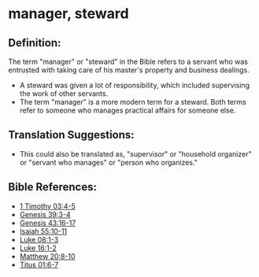 # manager, steward #

## Definition: ##

The term "manager" or "steward" in the Bible refers to a servant who was entrusted with taking care of his master's property and business dealings.

* A steward was given a lot of responsibility, which included supervising the work of other servants.
* The term "manager" is a more modern term for a steward. Both terms refer to someone who manages practical affairs for someone else.

## Translation Suggestions: ##

* This could also be translated as, "supervisor" or "household organizer" or "servant who manages" or "person who organizes."



## Bible References: ##

* [1 Timothy 03:4-5](en/tn/1ti/help/03/04)
* [Genesis 39:3-4](en/tn/gen/help/39/03)
* [Genesis 43:16-17](en/tn/gen/help/43/16)
* [Isaiah 55:10-11](en/tn/isa/help/55/10)
* [Luke 08:1-3](en/tn/luk/help/08/01)
* [Luke 16:1-2](en/tn/luk/help/16/01)
* [Matthew 20:8-10](en/tn/mat/help/20/08)
* [Titus 01:6-7](en/tn/tit/help/01/06)